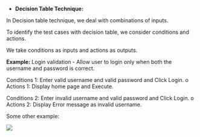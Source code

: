 ﻿- **Decision Table Technique:**

In Decision table technique, we deal with combinations of inputs. 

To identify the test cases with decision table, we consider conditions and actions.           

We take conditions as inputs and actions as outputs. 

**Example:** Login validation - Allow user to login only when both the username and password is correct. 

Conditions 1: Enter valid username and valid password and Click Login. o Actions 1: Display home page and Execute. 

Conditions 2: Enter invalid username and valid password and Click Login. o Actions 2: Display Error message as invalid username.  

Some other example:

![](Aspose.Words.75c29b99-02a9-4e30-96b4-531bd0521e5d.001.png)

